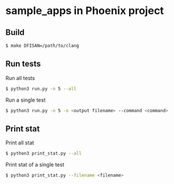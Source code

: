 # sample_apps in Phoenix project

## Build

```bash
$ make DFISAN=/path/to/clang
```

## Run tests

Run all tests

```bash
$ python3 run.py -n 5 --all
```

Run a single test

```bash
$ python3 run.py -n 5 -o <output filename> --command <command>
```

## Print stat

Print all stat

```bash
$ python3 print_stat.py --all
```

Print stat of a single test

```bash
$ python3 print_stat.py --filename <filename>
```
